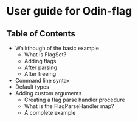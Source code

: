# User guide for Odin-flag

## Table of Contents
- Walkthough of the basic example
    - What is FlagSet?
    - Adding flags
    - After parsing
    - After freeing
- Command line syntax
- Default types
- Adding custom arguments
    - Creating a flag parse handler procedure
    - What is the FlagParseHandler map?
    - A complete example